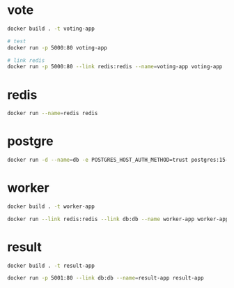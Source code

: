 # vote
```bash
docker build . -t voting-app
```
```bash
# test
docker run -p 5000:80 voting-app

# link redis
docker run -p 5000:80 --link redis:redis --name=voting-app voting-app
```
# redis
```bash
docker run --name=redis redis
```
# postgre
```bash
docker run -d --name=db -e POSTGRES_HOST_AUTH_METHOD=trust postgres:15-alpine
```
# worker
```bash
docker build . -t worker-app

docker run --link redis:redis --link db:db --name worker-app worker-app
```
# result
```bash
docker build . -t result-app

docker run -p 5001:80 --link db:db --name=result-app result-app
```